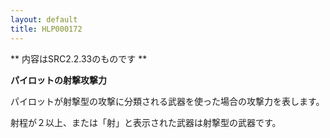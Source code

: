 ```yaml
---
layout: default
title: HLP000172
---
```

** 内容はSRC2.2.33のものです **

**パイロットの射撃攻撃力**

パイロットが射撃型の攻撃に分類される武器を使った場合の攻撃力を表します。

射程が２以上、または「射」と表示された武器は射撃型の武器です。
